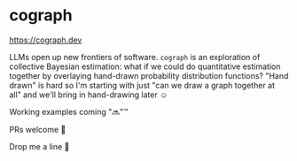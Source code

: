 # cograph

https://cograph.dev

LLMs open up new frontiers of software. `cograph` is an exploration of collective Bayesian estimation: 
what if we could do quantitative estimation together by overlaying hand-drawn probability distribution functions?
"Hand drawn" is hard so I'm starting with just "can we draw a graph together at all" and we'll bring
in hand-drawing later ☺️

Working examples coming "🔜"™️

PRs welcome 🙏

Drop me a line 💌
